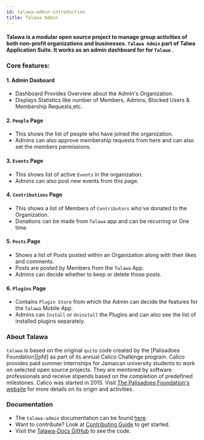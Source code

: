 ```yaml
---
id: talawa-admin-introduction
title: Talawa Admin
---
```


#### Talawa is a modular open source project to manage group activities of both non-profit organizations and businesses. `Talawa Admin` part of Talwa Application Suite. It works as an admin dashboard for for `Talawa` .

### Core features:

#### 1. Admin Dasboard

- Dashboard Provides Overview about the Admin's Organization.
- Displays Statistics like number of Members, Admins, Blocked Users & Membership Requests,etc.

#### 2. `People` Page

- This shows the list of people who have joined the organization.
- Admins can also approve membership requests from here and can also set the members permissions.

#### 3. `Events` Page

- This shows list of active `Events` in the organization.
- Admins can also post new events from this page.

#### 4. `Contributions` Page

- This shows a list of Members of `Contributors` who've donated to the Organization.
- Donations can be made from `Talawa` app and can be recurring or One time.

#### 5. `Posts` Page

- Shows a list of Posts posted within an Organization along with their likes and comments.
- Posts are posted by Members from the `Talawa` App.
- Admins can decide whether to keep or delete those posts.

#### 6. `Plugins` Page

- Contains `Plugin Store` from which the Admin can decide the features for the `Talawa` Mobile App.
- Admins can `Install` or `Uninstall` the Plugins and can also see the list of installed plugins separately.

### About Talawa

`talawa` is based on the original `quito` code created by the [Palisadoes Foundation][pfd] as part of its annual Calico Challenge program. Calico provides paid summer internships for Jamaican university students to work on selected open source projects. They are mentored by software professionals and receive stipends based on the completion of predefined milestones. Calico was started in 2015. Visit [The Palisadoes Foundation's website](http://www.palisadoes.org/) for more details on its origin and activities.

### Documentation

- The `talawa-admin` documentation can be found [here](https://palisadoesfoundation.github.io/talawa-docs/talawa-admin).
- Want to contribute? Look at [Contributing Guide](https://github.com/PalisadoesFoundation/talawa-admin/blob/develop/CONTRIBUTING.md) to get started.
- Visit the [Talawa-Docs GitHub](https://github.com/PalisadoesFoundation/talawa-docs) to see the code.
